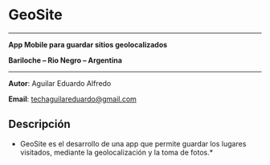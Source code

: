 # GeoSite

----

**App Mobile para guardar sitios geolocalizados**

**Bariloche – Rio Negro – Argentina**

----
**Autor**:  Aguilar Eduardo Alfredo

**Email**: techaguilareduardo@gmail.com



Descripción
----
* GeoSite es el desarrollo de una app que permite guardar los lugares visitados, mediante la geolocalización y la toma de fotos.*